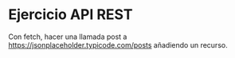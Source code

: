 # Ejercicio API REST
Con fetch, hacer una llamada post a https://jsonplaceholder.typicode.com/posts añadiendo un recurso.​
